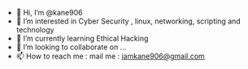 - 👋 Hi, I’m @kane906
- 👀 I’m interested in Cyber Security , linux, networking, scripting and technology 
- 🌱 I’m currently learning Ethical Hacking
- 💞️ I’m looking to collaborate on ...
- 📫 How to reach me : mail me : iamkane906@gmail.com

<!---
kane906/kane906 is a ✨ special ✨ repository because its `README.md` (this file) appears on your GitHub profile.
You can click the Preview link to take a look at your changes.
--->
